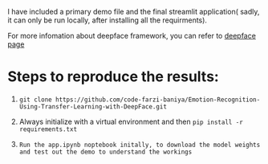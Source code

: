 I have included a primary demo file and the final streamlit application( sadly, it can only be run locally, after installing all the requirments).

For more infomation about deepface framework, you can refer to [deepface page](https://github.com/serengil/deepface)

# Steps to reproduce the results:

1. ```git clone https://github.com/code-farzi-baniya/Emotion-Recognition-Using-Transfer-Learning-with-DeepFace.git```

2. Always initialize with a virtual environment and then ```pip install -r requirements.txt```

3. ```Run the app.ipynb noptebook initally, to download the model weights and test out the demo to understand the workings```

